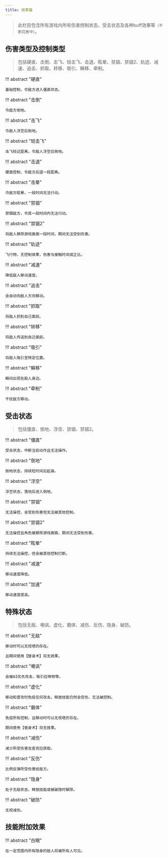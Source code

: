 ```yaml
---
title: 效果篇
---
```


> 此栏目包含所有游戏内所有伤害控制状态、受击状态及各种buff效果等`（不断完善中）`。

## 伤害类型及控制类型

> 包括硬直、击倒、击飞、轻击飞、击退、眩晕、禁锢、禁锢2、轨迹、减速、追击、抓取、转移、吸引、瞬移、牵制。

!!! abstract "硬直"

    基础控制，令敌方进入僵直状态。

!!! abstract "击倒"

    令敌方倒地。

!!! abstract "击飞"

    令敌人浮空后倒地。

!!! abstract "轻击飞"

    击飞较近距离，令敌人浮空后倒地。

!!! abstract "击退"

    硬直控制，令敌方后退一段距离。

!!! abstract "击晕"

    令敌方眩晕，一段时间无法行动。

!!! abstract "禁锢"

    禁锢敌方，令其一段时间内无法行动。

!!! abstract "禁锢2"

    将敌人移除游戏画面一段时间，期间无法受到伤害。

!!! abstract "轨迹"

    飞行物，无控制效果，伤害与接触时间成正比。

!!! abstract "减速"

    降低敌人移动速度。

!!! abstract "追击"

    会自动向敌人方向移动。

!!! abstract "抓取"

    将敌人抓到自己面前。

!!! abstract "转移"

    将敌人传送到自己面前。

!!! abstract "吸引"

    将敌人吸引至特定位置。

!!! abstract "瞬移"

    瞬间出现在敌人身边。

!!! abstract "牵制"

    干扰敌方移动。

## 受击状态

> 包括僵直、倒地、浮空、禁锢、禁锢2。

!!! abstract "僵直"

    受击状态，中断当前动作且无法操作。

!!! abstract "倒地"

    倒地状态，持续短时间后起身。

!!! abstract "浮空"

    浮空状态，落地后进入倒地。

!!! abstract "禁锢"

    无法操控，会受到伤害但无法被其他控制。

!!! abstract "禁锢2"

    无法操控且角色被移除游戏画面，期间无法受到伤害。

!!! abstract "眩晕"

    持续无法操控，但会被其他控制打断。

!!! abstract "减速"

    移动速度降低。

!!! abstract "加速"

    移动速度提高。

## 特殊状态

> 包括无敌、嘲讽、虚化、霸体、减伤、反伤、隐身、破防。

!!! abstract "无敌"

    移动时可以无视塔的存在。

    且期间使用【替身术】将无效果。

!!! abstract "嘲讽"

    会被AI优先攻击，吸引召唤物等。

!!! abstract "虚化"

    移动和普攻时免疫任何攻击，释放技能仍然会受伤，无法被控制。

!!! abstract "霸体"

    免疫所有控制，且移动时可以无视塔的存在。

    期间使用【替身术】将无效果。

!!! abstract "减伤"

    减少所受伤害及查克拉获取。

!!! abstract "反伤"

    比例反弹所受伤害给敌方。

!!! abstract "隐身"

    处于无敌状态，释放技能或被破隐时解除。

!!! abstract "破防"

    无视减伤。

## 技能附加效果

!!! abstract "白眼"

    在一定范围内所有隐身的敌人将被所有人可见。
